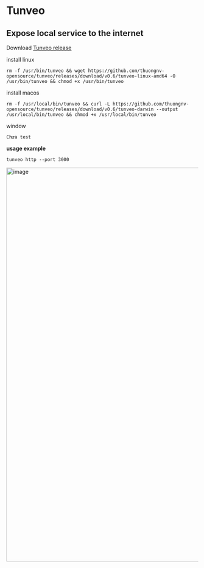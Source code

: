 # Tunveo

## Expose local service to the internet


Download [Tunveo release](https://github.com/thuongnv-opensource/tunveo/releases)


install linux
```
rm -f /usr/bin/tunveo && wget https://github.com/thuongnv-opensource/tunveo/releases/download/v0.6/tunveo-linux-amd64 -O /usr/bin/tunveo && chmod +x /usr/bin/tunveo
```

install macos
```
rm -f /usr/local/bin/tunveo && curl -L https://github.com/thuongnv-opensource/tunveo/releases/download/v0.6/tunveo-darwin --output /usr/local/bin/tunveo && chmod +x /usr/local/bin/tunveo
```

window
```
Chưa test
```

**usage example**
```
tunveo http --port 3000
```

<img width="1033" alt="image" src="https://user-images.githubusercontent.com/24992586/178136220-02bc412f-65fa-4cba-948e-8ae1fbbad9ca.png">
